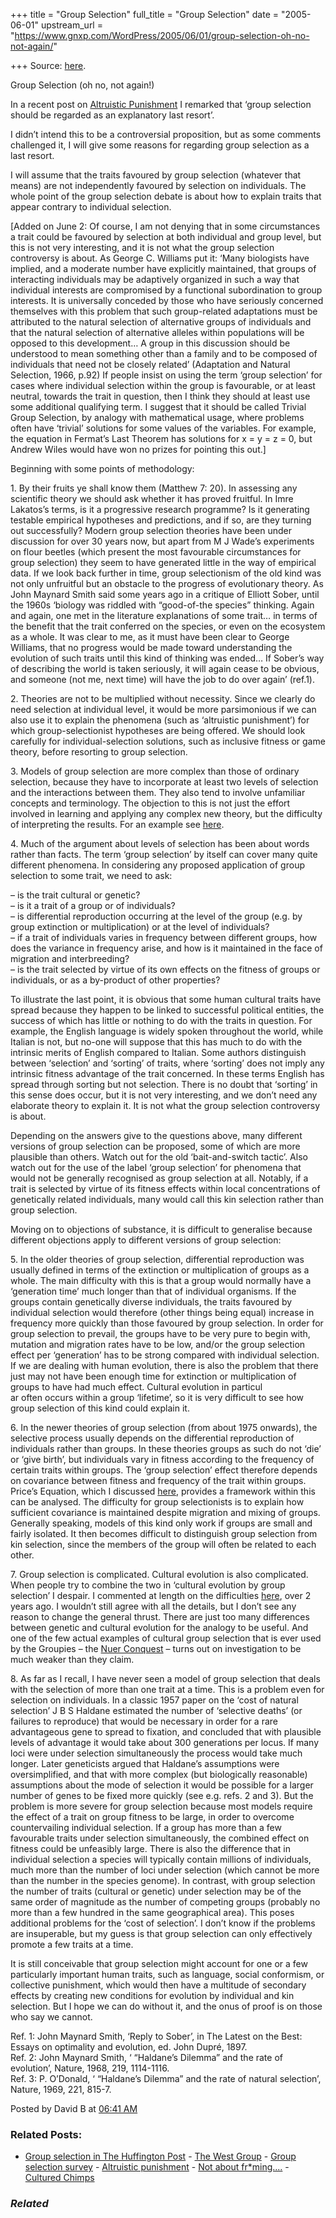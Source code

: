 +++
title = "Group Selection"
full_title = "Group Selection"
date = "2005-06-01"
upstream_url = "https://www.gnxp.com/WordPress/2005/06/01/group-selection-oh-no-not-again/"

+++
Source: [here](https://www.gnxp.com/WordPress/2005/06/01/group-selection-oh-no-not-again/).

Group Selection (oh no, not again!)

In a recent post on [Altruistic Punishment](https://www.gnxp.com/MT2/archives/004018.html) I remarked that ‘group selection should be regarded as an explanatory last resort’.

I didn’t intend this to be a controversial proposition, but as some comments challenged it, I will give some reasons for regarding group selection as a last resort.

I will assume that the traits favoured by group selection (whatever that means) are not independently favoured by selection on individuals. The whole point of the group selection debate is about how to explain traits that appear contrary to individual selection.

\[Added on June 2: Of course, I am not denying that in some circumstances a trait could be favoured by selection at both individual and group level, but this is not very interesting, and it is not what the group selection controversy is about. As George C. Williams put it: ‘Many biologists have implied, and a moderate number have explicitly maintained, that groups of interacting individuals may be adaptively organized in such a way that individual interests are compromised by a functional subordination to group interests. It is universally conceded by those who have seriously concerned themselves with this problem that such group-related adaptations must be attributed to the natural selection of alternative groups of individuals and that the natural selection of alternative alleles within populations will be opposed to this development… A group in this discussion should be understood to mean something other than a family and to be composed of individuals that need not be closely related’ (Adaptation and Natural Selection, 1966, p.92) If people insist on using the term ‘group selection’ for cases where individual selection within the group is favourable, or at least neutral, towards the trait in question, then I think they should at least use some additional qualifying term. I suggest that it should be called Trivial Group Selection, by analogy with mathematical usage, where problems often have ‘trivial’ solutions for some values of the variables. For example, the equation in Fermat’s Last Theorem has solutions for x = y = z = 0, but Andrew Wiles would have won no prizes for pointing this out.\]

Beginning with some points of methodology:

1\. By their fruits ye shall know them (Matthew 7: 20). In assessing any scientific theory we should ask whether it has proved fruitful. In Imre Lakatos’s terms, is it a progressive research programme? Is it generating testable empirical hypotheses and predictions, and if so, are they turning out successfully? Modern group selection theories have been under discussion for over 30 years now, but apart from M J Wade’s experiments on flour beetles (which present the most favourable circumstances for group selection) they seem to have generated little in the way of empirical data. If we look back further in time, group selectionism of the old kind was not only unfruitful but an obstacle to the progress of evolutionary theory. As John Maynard Smith said some years ago in a critique of Elliott Sober, until the 1960s ‘biology was riddled with “good-of-the species” thinking. Again and again, one met in the literature explanations of some trait… in terms of the benefit that the trait conferred on the species, or even on the ecosystem as a whole. It was clear to me, as it must have been clear to George Williams, that no progress would be made toward understanding the evolution of such traits until this kind of thinking was ended… If Sober’s way of describing the world is taken seriously, it will again cease to be obvious, and someone (not me, next time) will have the job to do over again’ (ref.1).

2\. Theories are not to be multiplied without necessity. Since we clearly do need selection at individual level, it would be more parsimonious if we can also use it to explain the phenomena (such as ‘altruistic punishment’) for which group-selectionist hypotheses are being offered. We should look carefully for individual-selection solutions, such as inclusive fitness or game theory, before resorting to group selection.

3\. Models of group selection are more complex than those of ordinary selection, because they have to incorporate at least two levels of selection and the interactions between them. They also tend to involve unfamiliar concepts and terminology. The objection to this is not just the effort involved in learning and applying any complex new theory, but the difficulty of interpreting the results. For an example see [here](https://www.gnxp.com/MT2/archives/003540.html).

4\. Much of the argument about levels of selection has been about words rather than facts. The term ‘group selection’ by itself can cover many quite different phenomena. In considering any proposed application of group selection to some trait, we need to ask:

– is the trait cultural or genetic?  
– is it a trait of a group or of individuals?  
– is differential reproduction occurring at the level of the group (e.g. by group extinction or multiplication) or at the level of individuals?  
– if a trait of individuals varies in frequency between different groups, how does the variance in frequency arise, and how is it maintained in the face of migration and interbreeding?  
– is the trait selected by virtue of its own effects on the fitness of groups or individuals, or as a by-product of other properties?

To illustrate the last point, it is obvious that some human cultural traits have spread because they happen to be linked to successful political entities, the success of which has little or nothing to do with the traits in question. For example, the English language is widely spoken throughout the world, while Italian is not, but no-one will suppose that this has much to do with the intrinsic merits of English compared to Italian. Some authors distinguish between ‘selection’ and ‘sorting’ of traits, where ‘sorting’ does not imply any intrinsic fitness advantage of the trait concerned. In these terms English has spread through sorting but not selection. There is no doubt that ‘sorting’ in this sense does occur, but it is not very interesting, and we don’t need any elaborate theory to explain it. It is not what the group selection controversy is about.

Depending on the answers give to the questions above, many different versions of group selection can be proposed, some of which are more plausible than others. Watch out for the old ‘bait-and-switch tactic’. Also watch out for the use of the label ‘group selection’ for phenomena that would not be generally recognised as group selection at all. Notably, if a trait is selected by virtue of its fitness effects within local concentrations of genetically related individuals, many would call this kin selection rather than group selection.

Moving on to objections of substance, it is difficult to generalise because different objections apply to different versions of group selection:

5\. In the older theories of group selection, differential reproduction was usually defined in terms of the extinction or multiplication of groups as a whole. The main difficulty with this is that a group would normally have a ‘generation time’ much longer than that of individual organisms. If the groups contain genetically diverse individuals, the traits favoured by individual selection would therefore (other things being equal) increase in frequency more quickly than those favoured by group selection. In order for group selection to prevail, the groups have to be very pure to begin with, mutation and migration rates have to be low, and/or the group selection effect per ‘generation’ has to be strong compared with individual selection. If we are dealing with human evolution, there is also the problem that there just may not have been enough time for extinction or multiplication of groups to have had much effect. Cultural evolution in particul  
ar often occurs within a group ‘lifetime’, so it is very difficult to see how group selection of this kind could explain it.

6\. In the newer theories of group selection (from about 1975 onwards), the selective process usually depends on the differential reproduction of individuals rather than groups. In these theories groups as such do not ‘die’ or ‘give birth’, but individuals vary in fitness according to the frequency of certain traits within groups. The ‘group selection’ effect therefore depends on covariance between fitness and frequency of the trait within groups. Price’s Equation, which I discussed [here](https://www.gnxp.com/MT2/archives/002372.html), provides a framework within this can be analysed. The difficulty for group selectionists is to explain how sufficient covariance is maintained despite migration and mixing of groups. Generally speaking, models of this kind only work if groups are small and fairly isolated. It then becomes difficult to distinguish group selection from kin selection, since the members of the group will often be related to each other.

7\. Group selection is complicated. Cultural evolution is also complicated. When people try to combine the two in ‘cultural evolution by group selection’ I despair. I commented at length on the difficulties [here](https://www.gnxp.com/MT2/archives/000220.html), over 2 years ago. I wouldn’t still agree with all the details, but I don’t see any reason to change the general thrust. There are just too many differences between genetic and cultural evolution for the analogy to be useful. And one of the few actual examples of cultural group selection that is ever used by the Groupies – the [Nuer Conquest](https://www.gnxp.com/MT2/archives/002293.html) – turns out on investigation to be much weaker than they claim.

8\. As far as I recall, I have never seen a model of group selection that deals with the selection of more than one trait at a time. This is a problem even for selection on individuals. In a classic 1957 paper on the ‘cost of natural selection’ J B S Haldane estimated the number of ‘selective deaths’ (or failures to reproduce) that would be necessary in order for a rare advantageous gene to spread to fixation, and concluded that with plausible levels of advantage it would take about 300 generations per locus. If many loci were under selection simultaneously the process would take much longer. Later geneticists argued that Haldane’s assumptions were oversimplified, and that with more complex (but biologically reasonable) assumptions about the mode of selection it would be possible for a larger number of genes to be fixed more quickly (see e.g. refs. 2 and 3). But the problem is more severe for group selection because most models require the effect of a trait on group fitness to be large, in order to overcome countervailing individual selection. If a group has more than a few favourable traits under selection simultaneously, the combined effect on fitness could be unfeasibly large. There is also the difference that in individual selection a species will typically contain millions of individuals, much more than the number of loci under selection (which cannot be more than the number in the species genome). In contrast, with group selection the number of traits (cultural or genetic) under selection may be of the same order of magnitude as the number of competing groups (probably no more than a few hundred in the same geographical area). This poses additional problems for the ‘cost of selection’. I don’t know if the problems are insuperable, but my guess is that group selection can only effectively promote a few traits at a time.

It is still conceivable that group selection might account for one or a few particularly important human traits, such as language, social conformism, or collective punishment, which would then have a multitude of secondary effects by creating new conditions for evolution by individual and kin selection. But I hope we can do without it, and the onus of proof is on those who say we cannot.

Ref. 1: John Maynard Smith, ‘Reply to Sober’, in The Latest on the Best: Essays on optimality and evolution, ed. John Dupré, 1897.  
Ref. 2: John Maynard Smith, ‘ “Haldane’s Dilemma” and the rate of evolution’, Nature, 1968, 219, 1114-1116.  
Ref. 3: P. O’Donald, ‘ “Haldane’s Dilemma” and the rate of natural selection’, Nature, 1969, 221, 815-7.

Posted by David B at [06:41 AM](https://www.gnxp.com/MT2/archives/004041.html) [](http://js-kit.com/api/static/pop_comments?ref=http://gnxp.com&path=/4041?url=http://www.gnxp.com/MT2/archives/004041.html&thetime=%20060105&MT=true)

### Related Posts:

- [Group selection in The Huffington
  Post](https://www.gnxp.com/WordPress/2009/04/19/group-selection-in-the-huffington-post/) - [The West
  Group](https://www.gnxp.com/WordPress/2008/03/02/the-west-group/) - [Group selection
  survey](https://www.gnxp.com/WordPress/2012/04/15/group-selection-survey/) - [Altruistic
  punishment](https://www.gnxp.com/WordPress/2005/05/24/altruistic-punishment/) - [Not about
  fr\*ming....](https://www.gnxp.com/WordPress/2007/04/10/not-about-frming/) - [Cultured
  Chimps](https://www.gnxp.com/WordPress/2005/08/22/cultured-chimps/)

### *Related*

[](https://www.addtoany.com/add_to/facebook?linkurl=https%3A%2F%2Fwww.gnxp.com%2FWordPress%2F2005%2F06%2F01%2Fgroup-selection-oh-no-not-again%2F&linkname=Group%20Selection%20%28oh%20no%2C%20not%20again%21%29 "Facebook")[](https://www.addtoany.com/add_to/twitter?linkurl=https%3A%2F%2Fwww.gnxp.com%2FWordPress%2F2005%2F06%2F01%2Fgroup-selection-oh-no-not-again%2F&linkname=Group%20Selection%20%28oh%20no%2C%20not%20again%21%29 "Twitter")[](https://www.addtoany.com/add_to/email?linkurl=https%3A%2F%2Fwww.gnxp.com%2FWordPress%2F2005%2F06%2F01%2Fgroup-selection-oh-no-not-again%2F&linkname=Group%20Selection%20%28oh%20no%2C%20not%20again%21%29 "Email")[](https://www.addtoany.com/share)
